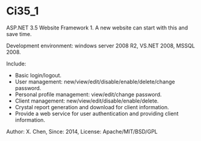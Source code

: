 Ci35_1
======

ASP.NET 3.5 Website Framework 1. A new website can start with this and save time.

Development environment: windows server 2008 R2, VS.NET 2008, MSSQL 2008.

Include:
- Basic login/logout.
- User management: new/view/edit/disable/enable/delete/change password.
- Personal profile management: view/edit/change password.
- Client management: new/view/edit/disable/enable/delete.
- Crystal report generation and download for client information.
- Provide a web service for user authentication and providing client information.

Author:  X. Chen,
Since:   2014,
License: Apache/MIT/BSD/GPL
